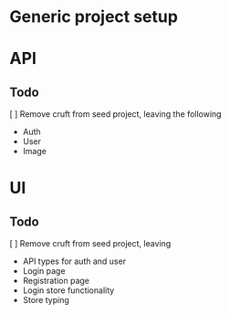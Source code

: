 # Generic project setup

# API
## Todo
[ ] Remove cruft from seed project, leaving the following
  * Auth
  * User
  * Image

# UI
## Todo
[ ] Remove cruft from seed project, leaving
  * API types for auth and user
  * Login page
  * Registration page
  * Login store functionality
  * Store typing